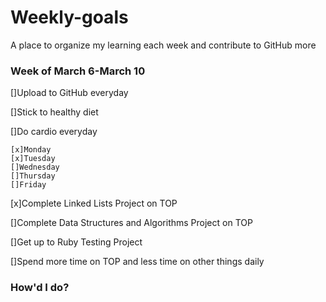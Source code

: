 # Weekly-goals
A place to organize my learning each week and contribute to GitHub more

### Week of March 6-March 10

[]Upload to GitHub everyday

[]Stick to healthy diet

[]Do cardio everyday

    [x]Monday
    [x]Tuesday
    []Wednesday
    []Thursday
    []Friday

[x]Complete Linked Lists Project on TOP

[]Complete Data Structures and Algorithms Project on TOP

[]Get up to Ruby Testing Project

[]Spend more time on TOP and less time on other things daily

### How'd I do?

